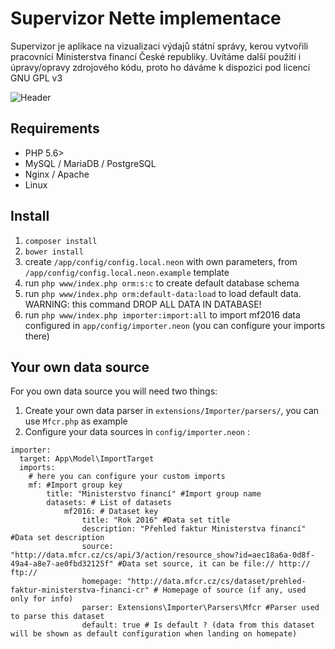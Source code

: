 # Supervizor Nette implementace
Supervizor je aplikace na vizualizaci výdajů státní správy, kerou vytvořili pracovníci Ministerstva financí České republiky. Uvítáme další použití i úpravy/opravy zdrojového kódu, proto ho dáváme k dispozici pod licencí GNU GPL v3


![Header](http://temp.smallhill.cz/supervizor-heading-github.png)

## Requirements
  * PHP 5.6>
  * MySQL / MariaDB / PostgreSQL
  * Nginx / Apache
  * Linux

## Install
  1. `composer install`
  2. `bower install`
  3. create `/app/config/config.local.neon` with own parameters, from `/app/config/config.local.neon.example` template
  4. run `php www/index.php orm:s:c` to create default database schema
  5. run `php www/index.php orm:default-data:load` to load default data. WARNING: this command DROP ALL DATA IN DATABASE!
  6. run `php www/index.php importer:import:all` to import mf2016 data configured in `app/config/importer.neon` (you can configure your imports there)


## Your own data source

For you own data source you will need two things:

   1. Create your own data parser in `extensions/Importer/parsers/`, you can use `Mfcr.php` as example
   2. Configure your data sources in `config/importer.neon` :

   ```neon
   importer:
     target: App\Model\ImportTarget
     imports:
       # here you can configure your custom imports
       mf: #Import group key
           title: "Ministerstvo financí" #Import group name
           datasets: # List of datasets
               mf2016: # Dataset key
                   title: "Rok 2016" #Data set title
                   description: "Přehled faktur Ministerstva financí" #Data set description
                   source: "http://data.mfcr.cz/cs/api/3/action/resource_show?id=aec18a6a-0d8f-49a4-a8e7-ae0fbd32125f" #Data set source, it can be file:// http:// ftp://
                   homepage: "http://data.mfcr.cz/cs/dataset/prehled-faktur-ministerstva-financi-cr" # Homepage of source (if any, used only for info)
                   parser: Extensions\Importer\Parsers\Mfcr #Parser used to parse this dataset
                   default: true # Is default ? (data from this dataset will be shown as default configuration when landing on homepate)
   ```